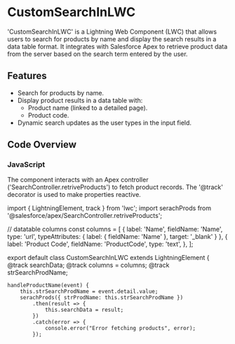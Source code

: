 # CustomSearchInLWC

'CustomSearchInLWC' is a Lightning Web Component (LWC) that allows users to search for products by name and display the search results in a data table format. It integrates with Salesforce Apex to retrieve product data from the server based on the search term entered by the user.

## Features

- Search for products by name.
- Display product results in a data table with:
  - Product name (linked to a detailed page).
  - Product code.
- Dynamic search updates as the user types in the input field.

## Code Overview

### JavaScript

The component interacts with an Apex controller ('SearchController.retriveProducts') to fetch product records. The '@track' decorator is used to make properties reactive. 

import { LightningElement, track } from 'lwc';
import serachProds from '@salesforce/apex/SearchController.retriveProducts';

// datatable columns
const columns = [
    {
        label: 'Name',
        fieldName: 'Name',
        type: 'url',
        typeAttributes: { label: { fieldName: 'Name' }, target: '_blank' }
    },
    {
        label: 'Product Code',
        fieldName: 'ProductCode',
        type: 'text',
    },
];

export default class CustomSearchInLWC extends LightningElement {
    @track searchData;
    @track columns = columns;
    @track strSearchProdName;

    handleProductName(event) {
        this.strSearchProdName = event.detail.value;
        serachProds({ strProdName: this.strSearchProdName })
            .then(result => {
                this.searchData = result;
            })
            .catch(error => {
                console.error("Error fetching products", error);
            });
